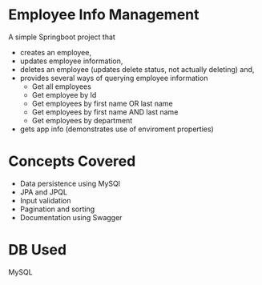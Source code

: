 # Employee Info Management
A simple Springboot project that 
- creates an employee,
- updates employee information,
- deletes an employee (updates delete status, not actually deleting) and,
- provides several ways of querying employee information
  - Get all employees
  - Get employee by Id
  - Get employees by first name OR last name
  - Get employees by first name AND last name
  - Get employees by department
- gets app info (demonstrates use of enviroment properties)

# Concepts Covered
- Data persistence using MySQl
- JPA and JPQL
- Input validation
- Pagination and sorting
- Documentation using Swagger

# DB Used
MySQL
